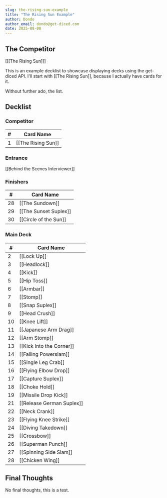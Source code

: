 ```yaml
---
slug: the-rising-sun-example
title: "The Rising Sun Example"
author: Dondo
author_email: dondo@get-diced.com
date: 2025-08-08
---
```


## The Competitor

[[[The Rising Sun]]]

This is an example decklist to showcase displaying decks using the get-diced
API.  I'll start with [[The Rising Sun]], because I actually have cards for
it.

Without further ado, the list.

## Decklist

### Competitor
| #   | Card Name          |
| --- | -----------------  |
| 1   | [[The Rising Sun]] |

### Entrance
[[Behind the Scenes Interviewer]]

### Finishers

| #   | Card Name             |
| --- | -----------------     |
| 28  | [[The Sundown]]       |
| 29  | [[The Sunset Suplex]] |
| 30  | [[Circle of the Sun]] |

### Main Deck

| #   | Card Name             |
| --- | -----------------     |
| 2   | [[Lock Up]]           |
| 3   | [[Headlock]]          |
| 4   | [[Kick]] |
| 5   | [[Hip Toss]] |
| 6   | [[Armbar]] |
| 7   | [[Stomp]] |
| 8   | [[Snap Suplex]] |
| 9   | [[Head Crush]] |
| 10  | [[Knee Lift]] |
| 11  | [[Japanese Arm Drag]] |
| 12  | [[Arm Stomp]] |
| 13  | [[Kick Into the Corner]] |
| 14  | [[Falling Powerslam]] |
| 15  | [[Single Leg Crab]] |
| 16  | [[Flying Elbow Drop]] |
| 17  | [[Capture Suplex]] |
| 18  | [[Choke Hold]] |
| 19  | [[Missile Drop Kick]] |
| 21  | [[Release German Suplex]] |
| 22  | [[Neck Crank]] |
| 23  | [[Flying Knee Strike]] |
| 24  | [[Diving Takedown]] |
| 25  | [[Crossbow]] |
| 26  | [[Superman Punch]] |
| 27  | [[Spinning Side Slam]] |
| 28  | [[Chicken Wing]] |

## Final Thoughts

No final thoughts, this is a test.
